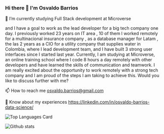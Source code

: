 ### Hi there 👋 I'm Osvaldo Barrios

🔭 I’m currently studying Full Stack development at Microverse

 and I have a goal to work as the lead developer for a big tech company one day. I previously worked  23 years on IT area , 10 of them I worked remotely for a multinacional insurance company , as a database manager for Latam ,  the las 2 years as  a CIO  for a utility company that supplies water in Colombia, where I lead development team, and I have built 3 strong user interfaces since I started last year. Currently, I am studying at Microverse, an online training school where I code 8 hours a day remotely with other developers and have learned the skills of communication and teamwork. I am really excited about the opportunity to work remotely with a strong tech company and I am proud of the steps I am taking to achieve this. Would you like to discuss further with me?

📫 How to reach me osvaldo.barrios@gmail.com

📄 Know about my experiences https://linkedin.com/in/osvaldo-barrios-data-science/


![Top Languages Card](https://github-readme-stats.vercel.app/api/top-langs/?username=OsvaldoBC&layout=compact)

![Github stats](https://github-readme-stats.vercel.app/api?username=OsvaldoBC&theme=default&show_icons=true&count_private=true)




<!--
**OsvaldoBC/OsvaldoBC** is a ✨ _special_ ✨ repository because its `README.md` (this file) appears on your GitHub profile.

Here are some ideas to get you started:

- 🔭 I’m currently working on ...
- 🌱 I’m currently learning ...
- 👯 I’m looking to collaborate on ...
- 🤔 I’m looking for help with ...
- 💬 Ask me about ...
- 📫 How to reach me: ...
- 😄 Pronouns: ...
- ⚡ Fun fact: ...
-->


